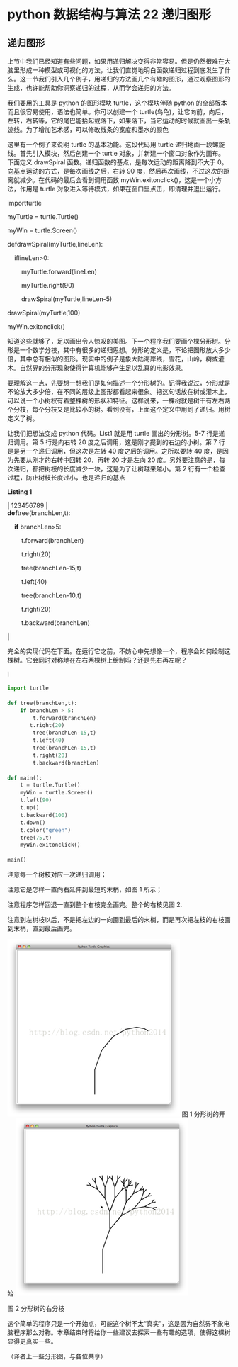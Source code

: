 # python 数据结构与算法 22 递归图形

## 递归图形

上节中我们已经知道有些问题，如果用递归解决变得非常容易。但是仍然很难在大脑里形成一种模型或可视化的方法，让我们直觉地明白函数递归过程到底发生了什么。这一节我们引入几个例子，用递归的方法画几个有趣的图形，通过观察图形的生成，也许能帮助你洞察递归的过程，从而学会递归的方法。

我们要用的工具是 python 的图形模块 turtle，这个模块伴随 python 的全部版本而且很容易使用，语法也简单。你可以创建一个 turtle(乌龟)，让它向前，向后，左转，右转等，它的尾巴能抬起或落下，如果落下，当它运动的时候就画出一条轨迹线。为了增加艺术感，可以修改线条的宽度和墨水的颜色

这里有一个例子来说明 turtle 的基本功能。这段代码用 turtle 递归地画一段螺旋线。首先引入模块，然后创建一个 turtle 对象，并新建一个窗口对象作为画布。下面定义 drawSpiral 函数。递归函数的基点，是每次运动的距离降到不大于 0。向基点运动的方式，是每次画线之后，右转 90 度，然后再次画线，不过这次的距离就减少。在代码的最后会看到调用函数 myWin.exitonclick()，这是一个小方法，作用是 turtle 对象进入等待模式，如果在窗口里点击，即清理并退出运行。

importturtle

myTurtle = turtle.Turtle()

myWin = turtle.Screen()

defdrawSpiral(myTurtle,lineLen):

    iflineLen>0:

        myTurtle.forward(lineLen)

        myTurtle.right(90)

        drawSpiral(myTurtle,lineLen-5)

drawSpiral(myTurtle,100)

myWin.exitonclick()

知道这些就够了，足以画出令人惊叹的美图。下一个程序我们要画个棵分形树。分形是一个数学分枝，其中有很多的递归思想。分形的定义是，不论把图形放大多少倍，其中总有相似的图形。现实中的例子是象大陆海岸线，雪花，山岭，树或灌木。自然界的分形现象使得计算机能够产生足以乱真的电影效果。

要理解这一点，先要想一想我们是如何描述一个分形树的。记得我说过，分形就是不论放大多少倍，在不同的层级上图形都看起来很象。把这句话放在树或灌木上，可以说一个小树杈有着整棵树的形状和特征。这样说来，一棵树就是树干有左右两个分枝，每个分枝又是比较小的树。看到没有，上面这个定义中用到了递归。用树定义了树。

让我们把想法变成 python 代码。List1 就是用 turtle 画出的分形树。5-7 行是递归调用。第 5 行是向右转 20 度之后调用，这是刚才提到的右边的小树。第 7 行是是另一个递归调用，但这次是左转 40 度之后的调用。之所以要转 40 度，是因为先要从刚才的右转中回转 20，再转 20 才是左向 20 度。另外要注意的是，每次递归，都把树枝的长度减少一块，这是为了让树越来越小。第 2 行有一个检查过程，防止树枝长度过小，也是递归的基点

**Listing 1**

| 123456789 |  
**def**tree(branchLen,t):

    **if** branchLen>5:

        t.forward(branchLen)

        t.right(20)

        tree(branchLen-15,t)

        t.left(40)

        tree(branchLen-10,t)

        t.right(20)

        t.backward(branchLen)

 |

完全的实现代码在下面。在运行它之前，不妨心中先想像一个，程序会如何绘制这棵树。它会同时对称地在左右两棵树上绘制吗？还是先右再左呢？

i

```py
import turtle

def tree(branchLen,t):
    if branchLen > 5:
        t.forward(branchLen)
       t.right(20)
        tree(branchLen-15,t)
        t.left(40)
        tree(branchLen-15,t)
        t.right(20)
        t.backward(branchLen)

def main():
    t = turtle.Turtle()
    myWin = turtle.Screen()
    t.left(90)
    t.up()
    t.backward(100)
    t.down()
    t.color("green")
    tree(75,t)
    myWin.exitonclick()

main()
```

注意每一个树枝对应一次递归调用；

注意它是怎样一直向右延伸到最短的末梢，如图 1 所示；

注意程序怎样回退一直到整个右枝完全画完。整个的右枝见图 2.

注意到左树枝以后，不是把左边的一向画到最后的末梢，而是再次把左枝的右枝画到末梢，直到最后画完。

![](img/a016c259244c472a34133471a4a08ef7.jpg)
图 1 分形树的开始
![](img/28f6a64e296d1dbce1695bd9510cc4c8.jpg)

图 2 分形树的右分枝

这个简单的程序只是一个开始点，可能这个树不太“真实”，这是因为自然界不象电脑程序那么对称。本章结束时将给你一些建议去探索一些有趣的选项，使得这棵树显得更真实一些。

（译者上一些分形图，与各位共享）